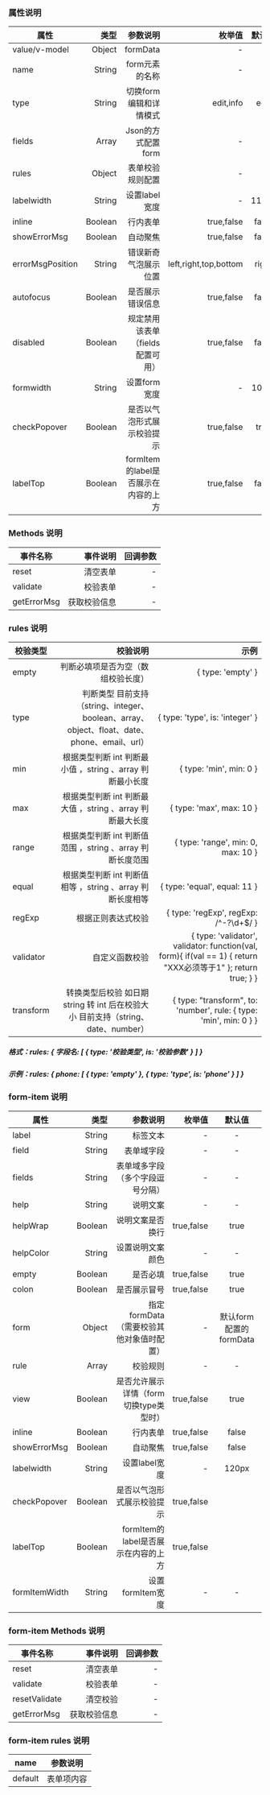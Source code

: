 ### 属性说明

| 属性     | 类型| 参数说明  | 枚举值   |  默认值  |
| -------- | -----:| -----:  |-----:  | :----:  |
| value/v-model   |  Object | formData |  -  |   -   |
| name |  String  | form元素的名称  |  - | - |
| type |  String  | 切换form编辑和详情模式  |  edit,info | edit |
| fields |  Array  | Json的方式配置form  |  - | - |
| rules |  Object  | 表单校验规则配置  |  - | - |
| labelwidth |  String  | 设置label宽度  |  - | 110px |
| inline |  Boolean  | 行内表单 |  true,false | false |
| showErrorMsg |  Boolean  | 自动聚焦  |  true,false | false |
| errorMsgPosition |  String  | 错误新奇气泡展示位置  |  left,right,top,bottom | right |
| autofocus |  Boolean  | 是否展示错误信息  |  true,false | false |
| disabled |  Boolean  | 规定禁用该表单（fields配置可用）  |  true,false | false |
| formwidth |  String  | 设置form宽度  |  - | 100% |
| checkPopover |  Boolean  | 是否以气泡形式展示校验提示  |  true,false | true |
| labelTop |  Boolean  | formItem的label是否展示在内容的上方  |  true,false | false |


### Methods 说明

| 事件名称     | 事件说明  | 回调参数  |
| -------- | -----:| ----:  |
| reset     |  清空表单   |  -  |
| validate   |   校验表单   | - |
| getErrorMsg     |  获取校验信息   |  -  |

### rules 说明

| 校验类型     | 校验说明  | 示例  |
| -------- | -----:| ----:  |
| empty     |  判断必填项是否为空（数组校验长度）   |  { type: 'empty' }  |
| type   |   判断类型 目前支持 （string、integer、boolean、array、object、float、date、phone、email、url） | { type: 'type', is: 'integer' } |
| min     |  根据类型判断 int 判断最小值 ，string 、array 判断最小长度   |  { type: 'min', min: 0 }  |
| max     |  根据类型判断 int 判断最大值 ，string 、array 判断最大长度   |  { type: 'max', max: 10 }  |
| range     |  根据类型判断 int 判断值范围 ，string 、array 判断长度范围   |  { type: 'range', min: 0, max: 10 }  |
| equal     |  根据类型判断 int 判断值相等 ，string 、array 判断长度相等   |  { type: 'equal', equal: 11 }  |
| regExp     |  根据正则表达式校验   |  { type: 'regExp', regExp: /^\-?\d+$/ }  |
| validator     |  自定义函数校验   |  { type: 'validator', validator: function(val, form){ if(val == 1) { return "XXX必须等于1" }; return true; } }  |
| transform     |  转换类型后校验 如日期 string 转 int 后在校验大小 目前支持（string、date、number）   |  { type: "transform", to: 'number', rule: { type: 'min', min: 0 } }  |
##### 格式：rules: { 字段名: [ { type: '校验类型', is: '校验参数' } ] }
##### 示例：rules: { phone: [ { type: 'empty' }, { type: 'type', is: 'phone' } ] }



### form-item 说明

| 属性     | 类型| 参数说明  | 枚举值   |  默认值  |
| -------- | -----:| -----:  |-----:  | :----:  |
| label   |  String | 标签文本 |  -  |   -   |
| field   |  String | 表单域字段 |  -  |   -   |
| fields   |  String | 表单域多字段（多个字段逗号分隔） |  -  |   -   |
| help   |  String | 说明文案 |  -  |   -   |
| helpWrap   |  Boolean | 说明文案是否换行 |  true,false  |   true  |
| helpColor   |  String | 设置说明文案颜色 |  -  |   -   |
| empty   |  Boolean | 是否必填 |  true,false  |   true   |
| colon   |  Boolean | 是否展示冒号 |  true,false  |   true   |
| form   |  Object | 指定formData（需要校验其他对象值时配置） |  -  |  默认form配置的formData |
| rule   |  Array | 校验规则 |  -  |   -   |
| view   |  Boolean | 是否允许展示详情（form切换type类型时） |  true,false  |   true   |
| inline |  Boolean  | 行内表单 |  true,false | false |
| showErrorMsg |  Boolean  | 自动聚焦  |  true,false | false |
| labelwidth |  String  | 设置label宽度  |  - | 120px |
| checkPopover |  Boolean  | 是否以气泡形式展示校验提示  |  true,false
| labelTop |  Boolean  | formItem的label是否展示在内容的上方  |  true,false 
| formItemWidth |  String  | 设置formItem宽度  |  - |  - |


### form-item Methods 说明

| 事件名称     | 事件说明  | 回调参数  |
| -------- | -----:| ----:  |
| reset     |  清空表单   |  -  |
| validate   |   校验表单   | - |
| resetValidate     |  清空校验   |  -  |
| getErrorMsg     |  获取校验信息   |  -  |


### form-item rules 说明

| name     | 参数说明  
| -------- | -----|
| default     |  表单项内容